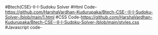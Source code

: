 #Btech(CSE)-II-I-Sudoku Solver
#Html Code-https://github.com/HarshaVardhan-Kudurupaka/Btech-CSE--II-I-Sudoku-Solver-/blob/main/1.html
#CSS Code-https://github.com/HarshaVardhan-Kudurupaka/Btech-CSE--II-I-Sudoku-Solver-/blob/main/styles.css
#Javascript code-
